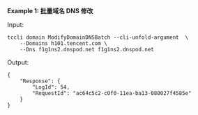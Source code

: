 **Example 1: 批量域名 DNS 修改**



Input: 

```
tccli domain ModifyDomainDNSBatch --cli-unfold-argument  \
    --Domains h101.tencent.com \
    --Dns f1g1ns2.dnspod.net f1g1ns2.dnspod.net
```

Output: 
```
{
    "Response": {
        "LogId": 54,
        "RequestId": "ac64c5c2-c0f0-11ea-ba13-080027f4585e"
    }
}
```


